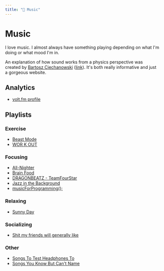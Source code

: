```yaml
---
title: "🎵 Music"
---
```


# Music

I love music. I almost always have something playing depending on what I'm doing
or what mood I'm in.

An explanation of how sound works from a physics perspective was created by
[Bartosz Ciechanowski](https://ciechanow.ski/)
([link](https://ciechanow.ski/sound/)). It's both really informative and just a
gorgeous website.

## Analytics

- [volt.fm profile](https://volt.fm/bturchyn)

## Playlists

### Exercise

- [Beast Mode](https://open.spotify.com/playlist/37i9dQZF1DX76Wlfdnj7AP)
- [WOR K OUT](https://open.spotify.com/playlist/37i9dQZF1DX3ZeFHRhhi7Y)

### Focusing

- [All-Nighter](https://open.spotify.com/playlist/37i9dQZF1DX692WcMwL2yW)
- [Brain Food](https://open.spotify.com/playlist/37i9dQZF1DWXLeA8Omikj7)
- [DRAGONBEATZ - TeamFourStar](https://open.spotify.com/album/6aS1eHpBANozl6gY0KiH3H)
- [Jazz in the Background](https://open.spotify.com/playlist/37i9dQZF1DWV7EzJMK2FUI)
- [musicForProgramming();](https://musicforprogramming.net)

### Relaxing

- [Sunny Day](https://open.spotify.com/playlist/0xsJMeXqenGs2TDZCNaN8X)

### Socializing

- [Shit my friends will generally like](https://open.spotify.com/playlist/2s6YYaZZ1Hntebqo7GZD4d)

### Other

- [Songs To Test Headphones To](https://open.spotify.com/playlist/37i9dQZF1DWZtZ8vUCzche)
- [Songs You Know But Can't Name](https://open.spotify.com/playlist/5SB8txQMssBVPc1y9BIBAc)
